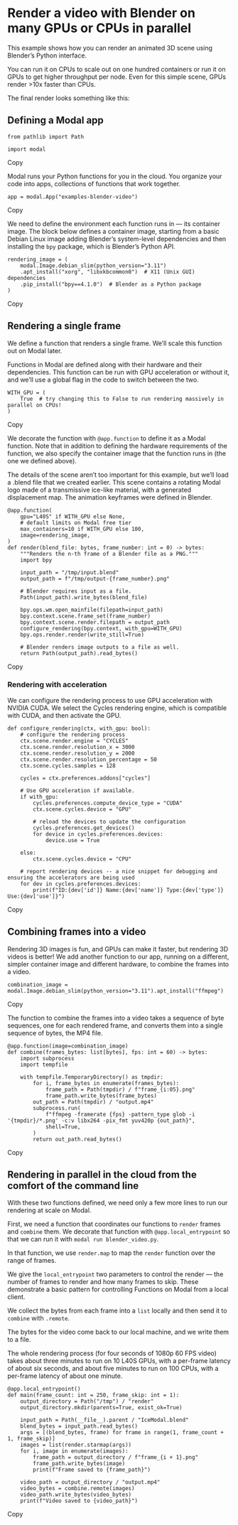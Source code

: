 # Render a video with Blender on many GPUs or CPUs in parallel

This example shows how you can render an animated 3D scene using Blender’s
Python interface.

You can run it on CPUs to scale out on one hundred containers or run it on
GPUs to get higher throughput per node. Even for this simple scene, GPUs
render >10x faster than CPUs.

The final render looks something like this:

## Defining a Modal app

    
    
    from pathlib import Path
    
    import modal

Copy

Modal runs your Python functions for you in the cloud. You organize your code
into apps, collections of functions that work together.

    
    
    app = modal.App("examples-blender-video")

Copy

We need to define the environment each function runs in — its container image.
The block below defines a container image, starting from a basic Debian Linux
image adding Blender’s system-level dependencies and then installing the `bpy`
package, which is Blender’s Python API.

    
    
    rendering_image = (
        modal.Image.debian_slim(python_version="3.11")
        .apt_install("xorg", "libxkbcommon0")  # X11 (Unix GUI) dependencies
        .pip_install("bpy==4.1.0")  # Blender as a Python package
    )

Copy

## Rendering a single frame

We define a function that renders a single frame. We’ll scale this function
out on Modal later.

Functions in Modal are defined along with their hardware and their
dependencies. This function can be run with GPU acceleration or without it,
and we’ll use a global flag in the code to switch between the two.

    
    
    WITH_GPU = (
        True  # try changing this to False to run rendering massively in parallel on CPUs!
    )

Copy

We decorate the function with `@app.function` to define it as a Modal
function. Note that in addition to defining the hardware requirements of the
function, we also specify the container image that the function runs in (the
one we defined above).

The details of the scene aren’t too important for this example, but we’ll load
a .blend file that we created earlier. This scene contains a rotating Modal
logo made of a transmissive ice-like material, with a generated displacement
map. The animation keyframes were defined in Blender.

    
    
    @app.function(
        gpu="L40S" if WITH_GPU else None,
        # default limits on Modal free tier
        max_containers=10 if WITH_GPU else 100,
        image=rendering_image,
    )
    def render(blend_file: bytes, frame_number: int = 0) -> bytes:
        """Renders the n-th frame of a Blender file as a PNG."""
        import bpy
    
        input_path = "/tmp/input.blend"
        output_path = f"/tmp/output-{frame_number}.png"
    
        # Blender requires input as a file.
        Path(input_path).write_bytes(blend_file)
    
        bpy.ops.wm.open_mainfile(filepath=input_path)
        bpy.context.scene.frame_set(frame_number)
        bpy.context.scene.render.filepath = output_path
        configure_rendering(bpy.context, with_gpu=WITH_GPU)
        bpy.ops.render.render(write_still=True)
    
        # Blender renders image outputs to a file as well.
        return Path(output_path).read_bytes()

Copy

### Rendering with acceleration

We can configure the rendering process to use GPU acceleration with NVIDIA
CUDA. We select the Cycles rendering engine, which is compatible with CUDA,
and then activate the GPU.

    
    
    def configure_rendering(ctx, with_gpu: bool):
        # configure the rendering process
        ctx.scene.render.engine = "CYCLES"
        ctx.scene.render.resolution_x = 3000
        ctx.scene.render.resolution_y = 2000
        ctx.scene.render.resolution_percentage = 50
        ctx.scene.cycles.samples = 128
    
        cycles = ctx.preferences.addons["cycles"]
    
        # Use GPU acceleration if available.
        if with_gpu:
            cycles.preferences.compute_device_type = "CUDA"
            ctx.scene.cycles.device = "GPU"
    
            # reload the devices to update the configuration
            cycles.preferences.get_devices()
            for device in cycles.preferences.devices:
                device.use = True
    
        else:
            ctx.scene.cycles.device = "CPU"
    
        # report rendering devices -- a nice snippet for debugging and ensuring the accelerators are being used
        for dev in cycles.preferences.devices:
            print(f"ID:{dev['id']} Name:{dev['name']} Type:{dev['type']} Use:{dev['use']}")

Copy

## Combining frames into a video

Rendering 3D images is fun, and GPUs can make it faster, but rendering 3D
videos is better! We add another function to our app, running on a different,
simpler container image and different hardware, to combine the frames into a
video.

    
    
    combination_image = modal.Image.debian_slim(python_version="3.11").apt_install("ffmpeg")

Copy

The function to combine the frames into a video takes a sequence of byte
sequences, one for each rendered frame, and converts them into a single
sequence of bytes, the MP4 file.

    
    
    @app.function(image=combination_image)
    def combine(frames_bytes: list[bytes], fps: int = 60) -> bytes:
        import subprocess
        import tempfile
    
        with tempfile.TemporaryDirectory() as tmpdir:
            for i, frame_bytes in enumerate(frames_bytes):
                frame_path = Path(tmpdir) / f"frame_{i:05}.png"
                frame_path.write_bytes(frame_bytes)
            out_path = Path(tmpdir) / "output.mp4"
            subprocess.run(
                f"ffmpeg -framerate {fps} -pattern_type glob -i '{tmpdir}/*.png' -c:v libx264 -pix_fmt yuv420p {out_path}",
                shell=True,
            )
            return out_path.read_bytes()

Copy

## Rendering in parallel in the cloud from the comfort of the command line

With these two functions defined, we need only a few more lines to run our
rendering at scale on Modal.

First, we need a function that coordinates our functions to `render` frames
and `combine` them. We decorate that function with `@app.local_entrypoint` so
that we can run it with `modal run blender_video.py`.

In that function, we use `render.map` to map the `render` function over the
range of frames.

We give the `local_entrypoint` two parameters to control the render — the
number of frames to render and how many frames to skip. These demonstrate a
basic pattern for controlling Functions on Modal from a local client.

We collect the bytes from each frame into a `list` locally and then send it to
`combine` with `.remote`.

The bytes for the video come back to our local machine, and we write them to a
file.

The whole rendering process (for four seconds of 1080p 60 FPS video) takes
about three minutes to run on 10 L40S GPUs, with a per-frame latency of about
six seconds, and about five minutes to run on 100 CPUs, with a per-frame
latency of about one minute.

    
    
    @app.local_entrypoint()
    def main(frame_count: int = 250, frame_skip: int = 1):
        output_directory = Path("/tmp") / "render"
        output_directory.mkdir(parents=True, exist_ok=True)
    
        input_path = Path(__file__).parent / "IceModal.blend"
        blend_bytes = input_path.read_bytes()
        args = [(blend_bytes, frame) for frame in range(1, frame_count + 1, frame_skip)]
        images = list(render.starmap(args))
        for i, image in enumerate(images):
            frame_path = output_directory / f"frame_{i + 1}.png"
            frame_path.write_bytes(image)
            print(f"Frame saved to {frame_path}")
    
        video_path = output_directory / "output.mp4"
        video_bytes = combine.remote(images)
        video_path.write_bytes(video_bytes)
        print(f"Video saved to {video_path}")

Copy

